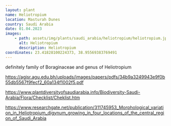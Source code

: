 ```yaml
---
layout: plant
name: Heliotropium
location: Masturah Dunes
country: Saudi Arabia
date: 01.04.2023
images:
    - path: assets/img/plants/saudi_arabia/heliotropium/heliotropium.jpg
      alt: Heliotropium
      description: Heliotropium
coordinates: 23.41828100224373, 38.95569383769491
---
```


definitely family of Boraginaceae and genus of Heliotropium

https://agjsr.agu.edu.bh/uploads/images/papers/pdfs/34b9a3249943e9f0b55db5567f9fecf2_60a134f1002f5.pdf

https://www.plantdiversityofsaudiarabia.info/Biodiversity-Saudi-Arabia/Flora/Checklist/Cheklist.htm

https://www.researchgate.net/publication/311745953_Morphological_variation_in_Heliotropium_digynum_growing_in_four_locations_of_the_central_region_of_Saudi_Arabia
